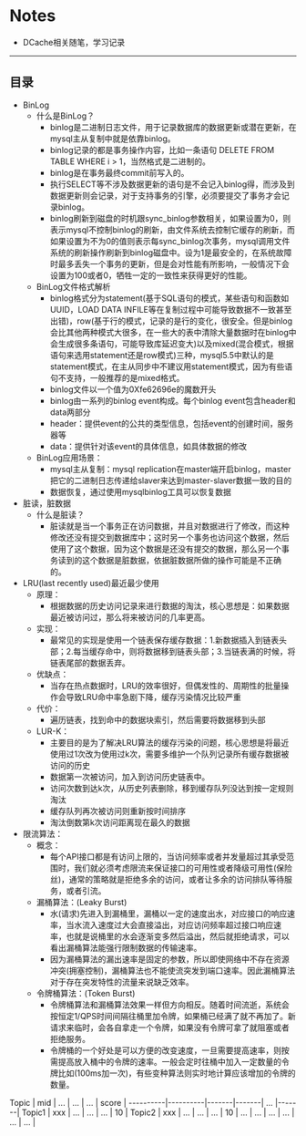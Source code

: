 # Notes
- DCache相关随笔，学习记录
-------------
目录
-------------
* BinLog
  - 什么是BinLog？
      - binlog是二进制日志文件，用于记录数据库的数据更新或潜在更新，在mysql主从复制中就是依靠binlog。
      - binlog记录的都是事务操作内容，比如一条语句 DELETE FROM TABLE WHERE i > 1，当然格式是二进制的。
      - binlog是在事务最终commit前写入的。
      - 执行SELECT等不涉及数据更新的语句是不会记入binlog得，而涉及到数据更新则会记录，对于支持事务的引擎，必须要提交了事务才会记录binlog。
      - binlog刷新到磁盘的时机跟sync_binlog参数相关，如果设置为0，则表示mysql不控制binlog的刷新，由文件系统去控制它缓存的刷新，而如果设置为不为0的值则表示每sync_binlog次事务，mysql调用文件系统的刷新操作刷新到binlog磁盘中。设为1是最安全的，在系统故障时最多丢失一个事务的更新，但是会对性能有所影响，一般情况下会设置为100或者0，牺牲一定的一致性来获得更好的性能。
  - BinLog文件格式解析
      - binlog格式分为statement(基于SQL语句的模式，某些语句和函数如UUID，LOAD DATA INFILE等在复制过程中可能导致数据不一致甚至出错)，row(基于行的模式，记录的是行的变化，很安全。但是binlog会比其他两种模式大很多，在一些大的表中清除大量数据时在binlog中会生成很多条语句，可能导致库延迟变大)以及mixed(混合模式，根据语句来选用statement还是row模式)三种，mysql5.5中默认的是statement模式，在主从同步中不建议用statement模式，因为有些语句不支持，一般推荐的是mixed格式。
      - binlog文件以一个值为0Xfe62696e的魔数开头
      - binlog由一系列的binlog event构成。每个binlog event包含header和data两部分
      - header：提供event的公共的类型信息，包括event的创建时间，服务器等
      - data：提供针对该event的具体信息，如具体数据的修改
  - BinLog应用场景：
      - mysql主从复制：mysql replication在master端开启binlog，master把它的二进制日志传递给slaver来达到master-slaver数据一致的目的
      - 数据恢复，通过使用mysqlbinlog工具可以恢复数据
* 脏读，脏数据
  - 什么是脏读？
      - 脏读就是当一个事务正在访问数据，并且对数据进行了修改，而这种修改还没有提交到数据库中；这时另一个事务也访问这个数据，然后使用了这个数据，因为这个数据是还没有提交的数据，那么另一个事务读到的这个数据是脏数据，依据脏数据所做的操作可能是不正确的。
* LRU(last recently used)最近最少使用
  - 原理：
      - 根据数据的历史访问记录来进行数据的淘汰，核心思想是：如果数据最近被访问过，那么将来被访问的几率更高。
  - 实现：
      - 最常见的实现是使用一个链表保存缓存数据：1.新数据插入到链表头部；2.每当缓存命中，则将数据移到链表头部；3.当链表满的时候，将链表尾部的数据丢弃。
  - 优缺点：
      - 当存在热点数据时，LRU的效率很好，但偶发性的、周期性的批量操作会导致LRU命中率急剧下降，缓存污染情况比较严重
  - 代价：
      - 遍历链表，找到命中的数据块索引，然后需要将数据移到头部
  - LUR-K：
      - 主要目的是为了解决LRU算法的缓存污染的问题，核心思想是将最近使用过1次改为使用过k次，需要多维护一个队列记录所有缓存数据被访问的历史
      - 数据第一次被访问，加入到访问历史链表中。
      - 访问次数到达k次，从历史列表删除，移到缓存队列没达到按一定规则淘汰
      - 缓存队列再次被访问则重新按时间排序
      - 淘汰倒数第k次访问距离现在最久的数据
* 限流算法：
  - 概念：
      - 每个API接口都是有访问上限的，当访问频率或者并发量超过其承受范围时，我们就必须考虑限流来保证接口的可用性或者降级可用性(保险丝)，通常的策略就是拒绝多余的访问，或者让多余的访问排队等待服务，或者引流。
  - 漏桶算法：(Leaky Burst)
      - 水(请求)先进入到漏桶里，漏桶以一定的速度出水，对应接口的响应速率，当水流入速度过大会直接溢出，对应访问频率超过接口响应速率，也就是说桶里的水会逐渐变多然后溢出，然后就拒绝请求，可以看出漏桶算法能强行限制数据的传输速率。
      - 因为漏桶算法的漏出速率是固定的参数，所以即使网络中不存在资源冲突(拥塞控制)，漏桶算法也不能使流突发到端口速率。因此漏桶算法对于存在突发特性的流量来说缺乏效率。
  - 令牌桶算法：(Token Burst)
      - 令牌桶算法和漏桶算法效果一样但方向相反。随着时间流逝，系统会按恒定1/QPS时间间隔往桶里加令牌，如果桶已经满了就不再加了。新请求来临时，会各自拿走一个令牌，如果没有令牌可拿了就阻塞或者拒绝服务。
      - 令牌桶的一个好处是可以方便的改变速度，一旦需要提高速率，则按需提高放入桶中的令牌的速率。一般会定时往桶中加入一定数量的令牌比如(100ms加一次)，有些变种算法则实时地计算应该增加的令牌的数量。





Topic     | mid      |  ...  |  ...  |  ...  | score |
----------|----------|-------|-------|  ...  |-------|
Topic1    | xxx      |  ...  |  ...  |  ...  |  10   |
Topic2    | xxx      |  ...  |  ...  |  ...  |  10   |
  ...     | ...      |  ...  |  ...  |  ...  |  ...  |

